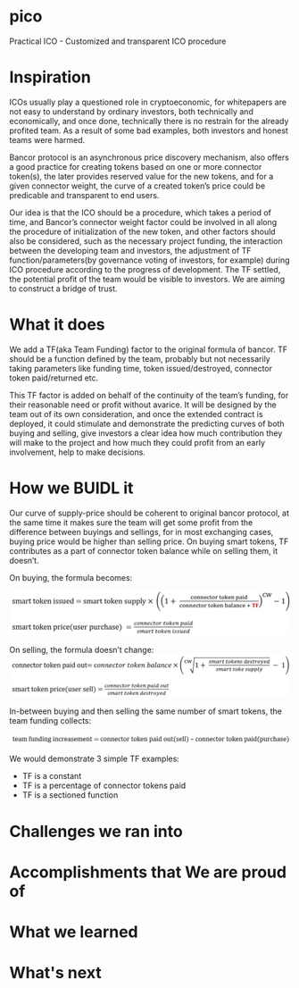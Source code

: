 ﻿# pico
Practical ICO - Customized and transparent ICO procedure

# Inspiration
ICOs usually play a questioned role in cryptoeconomic, for whitepapers are not easy to understand by ordinary investors, both technically and economically, and once done, technically there is no restrain for the already profited team. As a result of some bad examples, both investors and honest teams were harmed.

Bancor protocol is an asynchronous price discovery mechanism, also offers a good practice for creating tokens based on one or more connector token(s), the later provides reserved value for the new tokens, and for a given connector weight, the curve of a created token’s price could be predicable and transparent to end users.

Our idea is that the ICO should be a procedure, which takes a period of time, and Bancor’s connector weight factor could be involved in all along the procedure of initialization of the new token, and other factors should also be considered, such as the necessary project funding, the interaction between the developing team and investors, the adjustment of TF function/parameters(by governance voting of investors, for example) during ICO procedure according to the progress of development. The TF settled, the potential profit of the team would be visible to investors. We are aiming to construct a bridge of trust.

# What it does
We add a TF(aka Team Funding) factor to the original formula of bancor. TF should be a function defined by the team, probably but not necessarily taking parameters like funding time, token issued/destroyed, connector token paid/returned etc.

This TF factor is added on behalf of the continuity of the team’s funding, for their reasonable need or profit without avarice. It will be designed by the team out of its own consideration, and once the extended contract is deployed, it could stimulate and demonstrate the predicting curves of both buying and selling, give investors a clear idea how much contribution they will make to the project and how much they could profit from an early involvement, help to make decisions.

# How we BUIDL it
Our curve of supply-price should be coherent to original bancor protocol, at the same time it makes sure the team will get some profit from the difference between buyings and sellings, for in most exchanging cases, buying price would be higher than selling price. On buying smart tokens, TF contributes as a part of connector token balance while on selling them, it doesn’t.

On buying, the formula becomes:

![buying]( https://github.com/QOSGroup/pico/blob/master/statics/buying.png?raw=true)

On selling, the formula doesn’t change:
![selling]( https://github.com/QOSGroup/pico/blob/master/statics/selling.png?raw=true)

In-between buying and then selling the same number of smart tokens, the team funding collects:

![TF_inc]( https://github.com/QOSGroup/pico/blob/master/statics/TF_inc.png?raw=true)

We would demonstrate 3 simple TF examples:
* TF is a constant
* TF is a percentage of connector tokens paid
* TF is a sectioned function

# Challenges we ran into

# Accomplishments that We are proud of

# What we learned

# What's next

